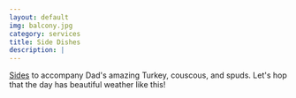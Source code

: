 ```yaml
---
layout: default
img: balcony.jpg
category: services
title: Side Dishes
description: |
---
```

  [Sides](/side-dishes.html) to accompany Dad's amazing Turkey, couscous, and spuds.
  Let's hop that the day has beautiful weather like this!
